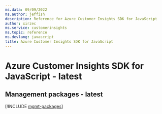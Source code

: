```yaml
---
ms.data: 09/09/2022
ms.author: jeffish
description: Reference for Azure Customer Insights SDK for JavaScript
author: xirzec
ms.service: customerinsights
ms.topic: reference
ms.devlang: javascript
title: Azure Customer Insights SDK for JavaScript
---
```

# Azure Customer Insights SDK for JavaScript - latest

## Management packages - latest
[!INCLUDE [mgmt-packages](customer-insights-mgmt-index.md)]